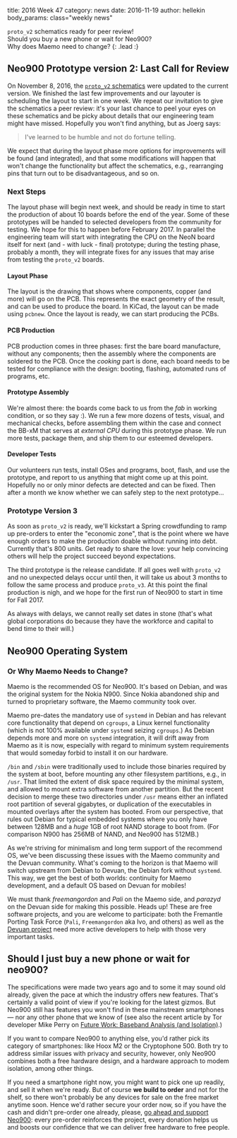title:    2016 Week 47
category: news
date:     2016-11-19
author:   hellekin
body_params: class="weekly news"

`proto_v2` schematics ready for peer review!  
Should you buy a new phone or wait for Neo900?  
Why does Maemo need to change?
{: .lead :}

## Neo900 Prototype version 2: Last Call for Review

On November 8, 2016, the [`proto_v2`
schematics](/stuff/kicad/proto_v2/2016-11-08/Neo900__proto_v2.pdf)
were updated to the current version.  We finished the last few
improvements and our layouter is scheduling the layout to start in one
week.  We repeat our invitation to give the schematics a peer review:
it's your last chance to peel your eyes on these schematics and be
picky about details that our engineering team might have missed.
Hopefully you won't find anything, but as Joerg says:

> I've learned to be humble and not do fortune telling.

We expect that during the layout phase more options for improvements
will be found (and integrated), and that some modifications will
happen that won't change the functionality but affect the schematics,
e.g., rearranging pins that turn out to be disadvantageous, and so on.

### Next Steps

The layout phase will begin next week, and should be ready in time to
start the production of about 10 boards before the end of the year.
Some of these prototypes will be handed to selected developers from
the community for testing.  We hope for this to happen before February
2017.  In parallel the engineering team will start with integrating
the CPU on the NeoN board itself for next (and - with luck - final)
prototype; during the testing phase, probably a month, they will
integrate fixes for any issues that may arise from testing the
`proto_v2` boards.

#### Layout Phase

The layout is the drawing that shows where components, copper (and
more) will go on the PCB.  This represents the exact geometry of the
result, and can be used to produce the board.  In KiCad, the layout
can be made using `pcbnew`.  Once the layout is ready, we can start
producing the PCBs.

#### PCB Production

PCB production comes in three phases: first the bare board
manufacture, without any components; then the assembly where the
components are soldered to the PCB.  Once the _cooking_ part is done,
each board needs to be tested for compliance with the design: booting,
flashing, automated runs of programs, etc.

#### Prototype Assembly

We're almost there: the boards come back to us from the _fab_ in
working condition, or so they say :).  We run a few more dozens of
tests, visual, and mechanical checks, before assembling them within
the case and connect the BB-xM that serves at _external CPU_ during
this prototype phase.  We run more tests, package them, and ship them
to our esteemed developers.

#### Developer Tests

Our volunteers run tests, install OSes and programs, boot, flash, and
use the prototype, and report to us anything that might come up at
this point.  Hopefully no or only minor defects are detected and can
be fixed.  Then after a month we know whether we can safely step to
the next prototype...

### Prototype Version 3

As soon as `proto_v2` is ready, we'll kickstart a Spring crowdfunding
to ramp up pre-orders to enter the "economic zone", that is the point
where we have enough orders to make the production doable without
running into debt.  Currently that's 800 units.  Get ready to share
the love: your help convincing others will help the project succeed
beyond expectations.

The third prototype is the release candidate.  If all goes well with
`proto_v2` and no unexpected delays occur until then, it will take us
about 3 months to follow the same process and produce `proto_v3`.  At
this point the final production is nigh, and we hope for the first run
of Neo900 to start in time for Fall 2017.

As always with delays, we cannot really set dates in stone (that's
what global corporations do because they have the workforce and
capital to bend time to their will.)

<!--

08:54 <Joerg-Neo900> zxss: yes, specs are pretty much locked down
09:50 <user__> Joerg-Neo900, would you say the phone will be ready within 2 years?
09:53 <Joerg-Neo900> I very much think and hope so, however I've learned to be humble and not do fortune telling
09:58 <Joerg-Neo900> right now the *plan* is to start building proto_v2 this year, we are negotiating with several layouters, trying to get the process started (originally, aka 10 months ago, the plan was that Nikolaus would do the layout and we could already deliver now. Alas this changed in unforeseeable ways). You _always_ run into nasty surprises like a layouter offering "1 to 2 weeks for doing the job", then when you negotiate with them, it's suddenly 6 months
09:58 <Joerg-Neo900> instead of 2 weeks
10:02 <Joerg-Neo900> what doesn't help either is the fact that Neo900 UG isn't a huge company that can hire and fire and rely on employees doing their job, we need subcontractors and we don't have a network of reliable ones yet, so we need ro build such network aka find people who can do the jobs in a reliable way
10:08 <saper> in other words, don't hold your breath
10:09 <Joerg-Neo900> the utopia plan would be: in 3 weeks we got the layout for proto_v2, in 8 weeks the ready built proto_v2 hardware (some 10 boards), then we send out those to the community software developers and them and us start evaluating/testing those proto_v2 for a 4 weeks and don't find major issues. Same time we start a kickstarter based on those proto_v2 to show off, to ramp up the number of preorders to the economic zone. So in 12 weeks we could start
10:09 <Joerg-Neo900> layout and building of proto_v3 (release candidate), and in 16 to 18 weeks we could start final sales and production
10:10 <Joerg-Neo900> this plan is not very likely to come true, we *always* seen that the unforeseen delays are the major factor determining how long any step takes
10:11 <Joerg-Neo900> so, no matter the honesty of the numbers I gave above, this won't happen
10:13 <Joerg-Neo900> nevertheless we try hard to make it happen exactly according to this schedule, even when we have to accept that it's not possible to keep the deadlines
10:18 <Joerg-Neo900> just one 'funny' little story to illustrate: I ordered a 6 BeagleBoard-xM almost 2 years ago, for the proto_v2, at mouser. They postponed delivery by another 2 months on a regular basis each time the shipping date came near, since ComponentCo (maker of BB-xM) didn't deliver to Mouser. Until a 3 weeks ago they finally announced the BB-xM isn't available anymore. Luckily exactly same time I finally made to source 2nd hand BB-xM from USA and UK,
10:18 <Joerg-Neo900> thanks to ravelo (community member) who helped a damn lot with that
10:21 <Joerg-Neo900> status right now: we're honestly ready to start proto_v2 layout, and that *should* not take any longer than 4 man weeks til completion, for the mere layout and associated tasks. Then producing the proto boards should be relatively straight and manageable a task
10:23 <Joerg-Neo900> I hope this helps to give some insight into our current status and planning
10:24 <Joerg-Neo900> as much as I'd like to, I can't give any more binding, more precise prognosis
10:25 <Joerg-Neo900> I just can tell a 100% sure how long it will take *at least* until production start
10:25 <Joerg-Neo900> see above
10:29 <user__> Joerg-Neo900, do you mean "in 16 to 18 weeks" after 12 weeks (making it 28-30 weeks total) or you mean 16-18 weeks in total?
10:30 <Joerg-Neo900> that was total, based on adding the schedules in that explanation. But again, this is utopia
10:30 <user__> so we should expect 5x that
10:30 <Joerg-Neo900> I don't dare to speculate on that
10:30 <user__> i see
10:31 <Joerg-Neo900> since if that was a honest way to estimate, I'd already had done it
10:31 <user__> well i'll probably get a oneplus 3 in the meantime i guess
10:31 <user__> if utopia happens i'll just sell it
10:32 <Joerg-Neo900> probably pragmatic plan to handle tings

-->

<!--

## FSF's RYF Program

The Free Software Foundation is well-known to be picky about user's
privacy.  Their [Respects Your Freedom] program

[Respects Your Freedom]: http://fsf.org/ryf


10:32 <user__> Joerg-Neo900, has richard stallman or anyone from the FSF commented on neo900?
10:32 <Joerg-Neo900> i'm sorry I can't promise anything more cheerful
10:32 <Joerg-Neo900> several times, yes
10:33 <Joerg-Neo900> I had an email conversation with RMS just less than 2 weeks ago, I still hope to receive a reply to my last email
10:35 <user__> Joerg-Neo900, he is usually adamntly against mobile phones, have you managed to convince him to use neo900?
10:35 <Joerg-Neo900> basically it boils down to RMS trying to ignore out of existence the fact that *every* legally certified modem module has a firmware in flash storage that per consequence from regulations isn't alterable by user but of course is always updateable by manufacturer in either documented or secret ways
10:37 <Joerg-Neo900> even if we could build a modem with FOSS firmware that is alterable by user, as required by FSF rules, such modem would be illegal to use outside an anechoic chamber
10:38 <Joerg-Neo900> likewise there's no way to make sure the firmware is not updateable by manufacturer, since we can't look inside the module and see what can and what can't get done. We only have the docs of manuf we may or may not trust in
10:39 <Joerg-Neo900> a basic truth is: flash storage is flashable :-)
10:39 <Joerg-Neo900> and no modem will use One-Time-Programmable storage for their firmware
10:41 <Joerg-Neo900> also note that all this "firmware not updateable" requirements are *ONLY* to allow FSF/RMS to ignore the fact that there _is_ software involved in this blackbox. It has not other purpose at all
10:43 <Joerg-Neo900> what can I say... in the end of the day it's Free *SOFTWARE* Foundation, and they are not _really_ in a position (nor obviously do they have the expertise needed) to judge on HARDWARE design quality
10:45 <Joerg-Neo900> our hardware design is as open and user friendly as it possibly gets. What you do with it and thus if FSF is happy with it or not (which both relates to, or is determined by, the SOFTWARE used on the hardware) is not on us to decide on or have a major saying in
10:47 <Joerg-Neo900> as soon as some brilliant community member finds a way to flash a new user defined firmware on the 'blackbox' chips, suddenly the hardware was fulfilling FSF's wildest dreams
10:51 <Wizzup> Joerg-Neo900: again, this as a post on the web would be cool (your not-quite-fortune telling remark and what follows)
10:51 <Joerg-Neo900> we seen that with Openmoko Freerunner. First it been FSF endorsed/compliant since there was no known way for user to update the modem firmware. Then I finally published a modem firmware bugfix update and thus any FSF approval got moot. And then eventually the Osmocom folks published OsmocomBB - an experimental flaky but FOSS firmware for the Freerunner's calypso modem - and suddenly Frerunner was FSF compliant again, more than ever. All the
10:51 <Joerg-Neo900> time the *hardware* didn't change at all
10:52 <Joerg-Neo900> Wizzup: I agree wholeheartedly, alas I'm not the guy updating the website. Maybe we can discuss it with how900/hellekin

-->

## Neo900 Operating System
### Or Why Maemo Needs to Change?

Maemo is the recommended OS for Neo900.  It's based on Debian, and was
the original system for the Nokia N900.  Since Nokia abandoned ship
and turned to proprietary software, the Maemo community took over.

Maemo pre-dates the mandatory use of `systemd` in Debian and has
relevant core functionality that depend on `cgroups`, a Linux kernel
functionality (which is not 100% available under `systemd` seizing
`cgroups`.)  As Debian depends more and more on `systemd` integration,
it will drift away from Maemo as it is now, especially with regard to
minimum system requirements that would someday forbid to install it on
our hardware.

`/bin` and `/sbin` were traditionally used to include those binaries
required by the system at boot, before mounting any other filesystem
partitions, e.g., in `/usr`.  That limited the extent of disk space
required by the minimal system, and allowed to mount extra software
from another partition.  But the recent decision to merge these two
directories under `/usr` means either an inflated root partition of
several gigabytes, or duplication of the executables in mounted
overlays after the system has booted.  From our perspective, that
rules out Debian for typical embedded systems where you only have
between 128MB and a _huge_ 1GB of root NAND storage to boot from.
(For comparison N900 has 256MB of NAND, and Neo900 has 512MB.)

As we're striving for minimalism and long term support of the
recommend OS, we've been discussing these issues with the Maemo
community and the Devuan community.  What's coming to the horizon is
that Maemo will switch upstream from Debian to Devuan, the Debian fork
without `systemd`.  This way, we get the best of both worlds:
continuity for Maemo development, and a default OS based on Devuan for
mobiles!

We must thank _freemangordon_ and _Pali_ on the Maemo side, and
_parazyd_ on the Devuan side for making this possible.  Heads up!
These are free software projects, and you are welcome to participate:
both the Fremantle Porting Task Force (`Pali`, `Freemangordon` aka
Ivo, and others) as well as the [Devuan project](https://devuan.org/)
need more active developers to help with those very important tasks.

## Should I just buy a new phone or wait for neo900?

The specifications were made two years ago and to some it may sound
old already, given the pace at which the industry offers new features.
That's certainly a valid point of view if you're looking for the
latest gizmos.  But Neo900 still has features you won't find in these
mainstream smartphones &mdash; nor any other phone that we know of
(see also the recent article by Tor developer Mike Perry on [Future
Work: Baseband Analysis (and
Isolation)](https://blog.torproject.org/blog/mission-improbable-hardening-android-security-and-privacy).)

If you want to compare Neo900 to anything else, you'd rather pick its
category of smartphones: like Hoox M2 or the Cryptophone 500.  Both
try to address similar issues with privacy and security, however, only
Neo900 combines both a free hardware design, and a hardware approach
to modem isolation, among other things.

If you need a smartphone right now, you might want to pick one up
readily, and sell it when we're ready.  But of course **we build to
order** and not for the shelf, so there won't probably be any devices
for sale on the free market anytime soon.  Hence we'd rather secure
your order now, so if you have the cash and didn't pre-order one
already, please, [go ahead and support Neo900]: every pre-order
reinforces the project, every donation helps us and boosts our
confidence that we can deliver free hardware to free people.

[go ahead and support Neo900]: https://my.neo900.org/


<!--

## Use your Neo900 as a thermometer

Silego seems they want to discontinue SLG46531, for the supposed
replacement we have fun with [SLG46537]. Revision 100 has a
"temperature sensor" unlike the preliminary [revision 051].

[SLG46537]: http://www.silego.com/uploads/Products/product_510/SLG46537r100_10272016.pdf
[revision 051]: http://www.silego.com/uploads/Products/product_515/SLG46537r051_10202016.pdf

-->